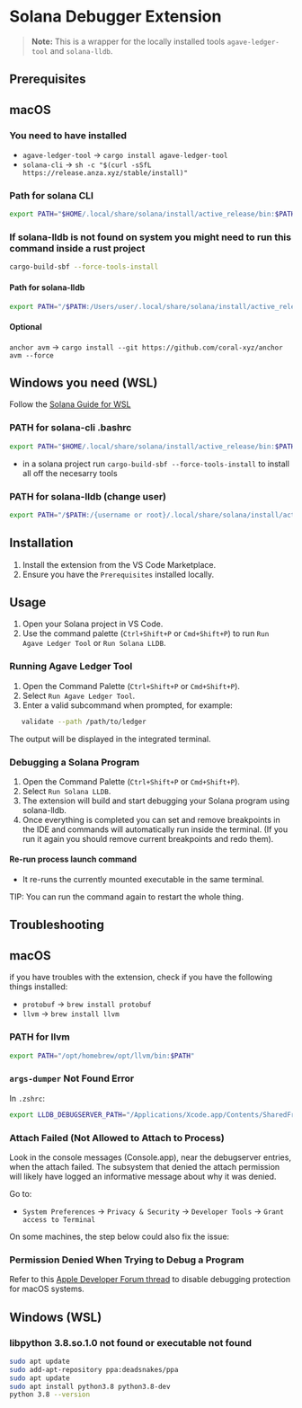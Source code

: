 # Solana Debugger Extension

> **Note:** This is a wrapper for the locally installed tools `agave-ledger-tool` and `solana-lldb`.

## Prerequisites

## macOS

### You need to have installed

- `agave-ledger-tool` -> `cargo install agave-ledger-tool`
- `solana-cli` -> `sh -c "$(curl -sSfL https://release.anza.xyz/stable/install)"`

### Path for solana CLI

```sh
export PATH="$HOME/.local/share/solana/install/active_release/bin:$PATH"
```

### If solana-lldb is not found on system you might need to run this command inside a rust project

```sh
cargo-build-sbf --force-tools-install
```

#### Path for solana-lldb

```sh
export PATH="/$PATH:/Users/user/.local/share/solana/install/active_release/bin/sdk/sbf/dependencies/platform-tools/llvm/bin"
```

#### Optional

`anchor avm` -> `cargo install --git https://github.com/coral-xyz/anchor avm --force`

## Windows you need (WSL)

Follow the [Solana Guide for WSL](https://solana.com/docs/intro/installation)

### PATH for solana-cli .bashrc

```sh
export PATH="$HOME/.local/share/solana/install/active_release/bin:$PATH"
```

- in a solana project run `cargo-build-sbf --force-tools-install` to install all off the necesarry tools

### PATH for solana-lldb (change user)

```sh
export PATH="/$PATH:/{username or root}/.local/share/solana/install/active_release/bin/sdk/sbf/dependencies/platform-tools/llvm/bin"
```

## Installation

1. Install the extension from the VS Code Marketplace.
2. Ensure you have the `Prerequisites` installed locally.

## Usage

1. Open your Solana project in VS Code.
2. Use the command palette (`Ctrl+Shift+P` or `Cmd+Shift+P`) to run `Run Agave Ledger Tool` or `Run Solana LLDB`.

### Running Agave Ledger Tool

1. Open the Command Palette (`Ctrl+Shift+P` or `Cmd+Shift+P`).
2. Select `Run Agave Ledger Tool`.
3. Enter a valid subcommand when prompted, for example:

```sh
   validate --path /path/to/ledger
```

The output will be displayed in the integrated terminal.

### Debugging a Solana Program

1. Open the Command Palette (`Ctrl+Shift+P` or `Cmd+Shift+P`).
2. Select `Run Solana LLDB`.
3. The extension will build and start debugging your Solana program using solana-lldb.
4. Once everything is completed you can set and remove breakpoints in the IDE and commands will automatically run inside the terminal. (If you run it again you should remove current breakpoints and redo them).

#### Re-run process launch command

- It re-runs the currently mounted executable in the same terminal.

TIP: You can run the command again to restart the whole thing.

## Troubleshooting

## macOS

if you have troubles with the extension, check if you have the following things installed:

- `protobuf` -> `brew install protobuf`
- `llvm` -> `brew install llvm`

### PATH for llvm

```sh
export PATH="/opt/homebrew/opt/llvm/bin:$PATH"
```

### `args-dumper` Not Found Error

In `.zshrc`:

```sh
export LLDB_DEBUGSERVER_PATH="/Applications/Xcode.app/Contents/SharedFrameworks/LLDB.framework/Versions/A/Resources/debugserver"
```

### Attach Failed (Not Allowed to Attach to Process)

Look in the console messages (Console.app), near the debugserver entries, when the attach failed. The subsystem that denied the attach permission will likely have logged an informative message about why it was denied.

Go to:

- `System Preferences` -> `Privacy & Security` -> `Developer Tools` -> `Grant access to Terminal`

On some machines, the step below could also fix the issue:

### Permission Denied When Trying to Debug a Program

Refer to this [Apple Developer Forum thread](https://forums.developer.apple.com/forums/thread/17452) to disable debugging protection for macOS systems.

## Windows (WSL)

### libpython 3.8.so.1.0 not found or executable not found

```sh
sudo apt update
sudo add-apt-repository ppa:deadsnakes/ppa
sudo apt update
sudo apt install python3.8 python3.8-dev
python 3.8 --version
```
